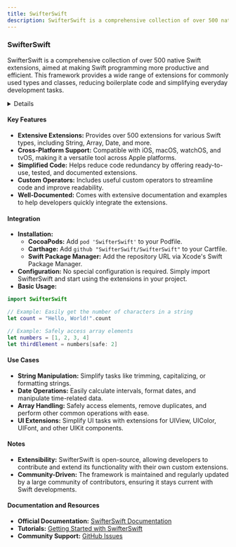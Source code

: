 ```yaml
---
title: SwifterSwift
description: SwifterSwift is a comprehensive collection of over 500 native Swift extensions, aimed at making Swift programming more productive and efficient. 
---
```


### SwifterSwift
SwifterSwift is a comprehensive collection of over 500 native Swift extensions, aimed at making Swift programming more productive and efficient. This framework provides a wide range of extensions for commonly used types and classes, reducing boilerplate code and simplifying everyday development tasks.

<details>
**URL:** [https://github.com/SwifterSwift/SwifterSwift/tree/master](https://github.com/SwifterSwift/SwifterSwift/tree/master)  
**Created:** 2016  
**Last Updated:** 2024  
**Authors:** `SwifterSwift Contributors`  
**Tags:** `iOS`, `Swift`, `Extensions`, `Utilities`
</details>

#### Key Features
- **Extensive Extensions:** Provides over 500 extensions for various Swift types, including String, Array, Date, and more.
- **Cross-Platform Support:** Compatible with iOS, macOS, watchOS, and tvOS, making it a versatile tool across Apple platforms.
- **Simplified Code:** Helps reduce code redundancy by offering ready-to-use, tested, and documented extensions.
- **Custom Operators:** Includes useful custom operators to streamline code and improve readability.
- **Well-Documented:** Comes with extensive documentation and examples to help developers quickly integrate the extensions.

#### Integration
- **Installation:**
  - **CocoaPods:** Add `pod 'SwifterSwift'` to your Podfile.
  - **Carthage:** Add `github "SwifterSwift/SwifterSwift"` to your Cartfile.
  - **Swift Package Manager:** Add the repository URL via Xcode's Swift Package Manager.
- **Configuration:** No special configuration is required. Simply import SwifterSwift and start using the extensions in your project.
- **Basic Usage:** 

```swift
import SwifterSwift

// Example: Easily get the number of characters in a string
let count = "Hello, World!".count

// Example: Safely access array elements
let numbers = [1, 2, 3, 4]
let thirdElement = numbers[safe: 2]
```

#### Use Cases
- **String Manipulation:** Simplify tasks like trimming, capitalizing, or formatting strings.
- **Date Operations:** Easily calculate intervals, format dates, and manipulate time-related data.
- **Array Handling:** Safely access elements, remove duplicates, and perform other common operations with ease.
- **UI Extensions:** Simplify UI tasks with extensions for UIView, UIColor, UIFont, and other UIKit components.

#### Notes
- **Extensibility:** SwifterSwift is open-source, allowing developers to contribute and extend its functionality with their own custom extensions.
- **Community-Driven:** The framework is maintained and regularly updated by a large community of contributors, ensuring it stays current with Swift developments.

#### Documentation and Resources
- **Official Documentation:** [SwifterSwift Documentation](https://swifterswift.com/docs/)
- **Tutorials:** [Getting Started with SwifterSwift](https://swifterswift.com/tutorials/)
- **Community Support:** [GitHub Issues](https://github.com/SwifterSwift/SwifterSwift/issues)

<LinkCard title="Visit SwifterSwift" href="https://github.com/SwifterSwift/SwifterSwift/tree/master" />

